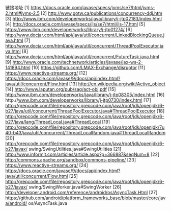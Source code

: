 链接地址
[1] https://docs.oracle.com/javase/specs/jvms/se7/html/jvms-2.html#jvms-2.5
[2] http://www.gotw.ca/publications/concurrency-ddj.htm
[3] http://www.ibm.com/developerworks/java/library/j-jtp02183/index.html
[4] http://docs.oracle.com/javase/specs/jls/se7/html/jls-17.html
[5] https://www.ibm.com/developerworks/library/j-jtp01274/
[6] http://www.docjar.com/html/api/java/util/concurrent/LinkedBlockingQueue.java.html
[7] http://www.docjar.com/html/api/java/util/concurrent/ThreadPoolExecutor.java.html
[8] http://www.docjar.com/html/api/java/util/concurrent/FutureTask.java.html
[9] http://www.oracle.com/technetwork/articles/javase/jax-ws-2-141894.html
[10] https://github.com/LMAX-Exchange/disruptor
[11] https://www.reactive-streams.org/
[12] https://docs.oracle.com/javase/9/docs/api/index.html?java/util/concurrent/Flow.html
[13] http://en.wikipedia.org/wiki/Active_object
[14] http://www.laputan.org/pub/sag/act-obj.pdf
[15] http://www.ibm.com/developerworks/java/library/j-jtp08305/index.html
[16] http.//www.ibm.com/developerworks/library/j-jtp0730/index.html
[17] http://grepcode.com/file/repository.grepcode.com/java/root/jdk/openjdk/6-b27/java/util/concurrent/ThreadPoolExecutor.java#ThreadPoolExecutor
[18] http://grepcode.com/file/repository.grepcode.com/java/root/jdk/openjdk/6-b27/java/lang/ThreadLocal.java#ThreadLocal
[19] http://grepcode.com/file/repository.grepcode.com/java/root/jdk/openjdk/7u40-b43/java/util/concurrent/ThreadLocalRandom.java#ThreadLocalRandom
[20] http://grepcode.com/file/repository.grepcode.com/java/root/jdk/openjdk/6-b27/javax/ swing/SwingUtilities.java#SwingUtilities
[21] http://www.informit.com/articles/article.aspx?p=366887&seqNum=8
[22] http://commons.apache.org/sandbox/commons-pipeline/
[23] https://www.reactive-streams.org/
[24] https://docs.oracle.com/javase/9/docs/api/index.html?java/util/concurrent/Flow.html
[25] http://grepcode.com/file/repository.grepcode.com/java/root/jdk/openjdk/6-b27/javax/ swing/SwingWorker.java#SwingWorker
[26] http://developer.android.com/reference/android/os/AsyncTask.Html
[27] https://github.com/android/platform_frameworks_base/blob/master/core/java/android/
os/AsyncTask.java

